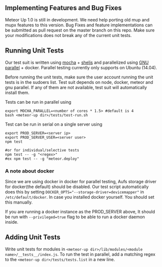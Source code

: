 ## Implementing Features and Bug Fixes
Meteor Up 1.0 is still in development. We need help porting old mup and mupx features to this version. Bug Fixes and feature implementations can be submitted as pull request on the master branch on this repo. Make sure your modifications does not break any of the current unit tests.

## Running Unit Tests
Our test suit is written using [mocha](https://mochajs.org/) + [sheljs](https://github.com/shelljs/shelljs) and parallelized using [GNU parallel](http://www.gnu.org/software/parallel/) + docker. Parallel testing currently only supports on Ubuntu (14.04).

Before running the unit tests, make sure the user account running the unit tests is in the sudoers list. Test suit depends on node, docker, meteor and gnu parallel. If any of them are not available, test suit will automatically install them.

Tests can be run in parallel using
```
export MOCHA_PARALLEL=<number of cores * 1.5> #default is 4 
bash <meteor-up dir>/tests/test-run.sh
```

Test can be run in serial on a single server using
```
export PROD_SERVER=<server ip>
export PROD_SERVER_USER=<server user>
npm test

#or for individual/selective tests
npm test -- -g "<regex>"
#ex npm test -- -g "meteor.deploy"
```
### A note about docker
Since we are using docker in docker for parallel testing, Aufs storage driver for docker(the default) should be disabled. Our test script automatically does this by setting `DOCKER_OPTS="--storage-driver=devicemapper"` in `/etc/default/docker`. In case you installed docker yourself. You should set this manually.

If you are running a docker instance as the PROD_SERVER above, It should be run with `--privileged=true` flag to be able to run a docker daemon inside.


## Adding Unit Tests
Write unit tests for modules in `<meteor-up dir>/lib/modules/<module name>/__tests__/index.js`.
To run the test in parallel, add a matching regex to the `<meteor-up dir>/tests/tests.list` in a new line.

